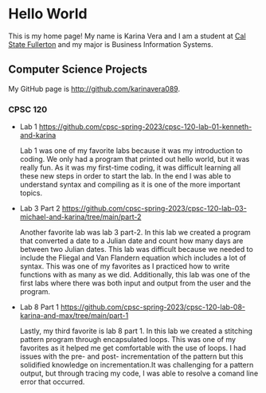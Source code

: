 # Hello World

This is my home page! My name is Karina Vera and I am a student at [Cal State Fullerton](http://www.fullerton.edu/) and my major is Business Information Systems.

## Computer Science Projects

My GitHub page is http://github.com/karinavera089.

### CPSC 120

* Lab 1 https://github.com/cpsc-spring-2023/cpsc-120-lab-01-kenneth-and-karina 

    Lab 1 was one of my favorite labs because it was my introduction to coding. We only had a program that printed out hello world, but it was really fun. As it was my first-time coding, it was difficult learning all these new steps in order to start the lab. In the end I was able to understand syntax and compiling as it is one of the more important topics.

* Lab 3 Part 2 https://github.com/cpsc-spring-2023/cpsc-120-lab-03-michael-and-karina/tree/main/part-2 

    Another favorite lab was lab 3 part-2. In this lab we created a program that converted a date to a Julian date and count how many days are between two Julian dates. This lab was difficult because we needed to include the Fliegal and Van Flandern equation which includes a lot of syntax. This was one of my favorites as I practiced how to write functions with as many as we did. Additionally, this lab was one of the first labs where there was both input and output from the user and the program. 

* Lab 8 Part 1 https://github.com/cpsc-spring-2023/cpsc-120-lab-08-karina-and-max/tree/main/part-1

    Lastly, my third favorite is lab 8 part 1. In this lab we created a stitching pattern program through encapsulated loops. This was one of my favorites as it helped me get comfortable with the use of loops. I had issues with the pre- and post- incrementation of the pattern but this solidified knowledge on incrementation.It was challenging for a pattern output, but through tracing my code, I was able to resolve a comand line error that occurred.